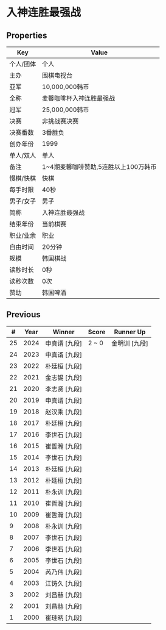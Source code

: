 # 入神连胜最强战

## Properties

| Key | Value |
| --- | ----- |
| 个人/团体 | 个人 |
| 主办 | 围棋电视台 |
| 亚军 | 10,000,000韩币 |
| 全称 | 麦馨咖啡杯入神连胜最强战 |
| 冠军 | 25,000,000韩币 |
| 决赛 | 非挑战赛决赛 |
| 决赛番数 | 3番胜负 |
| 创办年份 | 1999 |
| 单人/双人 | 单人 |
| 备注 | 1~4期麦馨咖啡赞助,5连胜以上100万韩币 |
| 慢棋/快棋 | 快棋 |
| 每手时限 | 40秒 |
| 男子/女子 | 男子 |
| 简称 | 入神连胜最强战 |
| 结束年份 | 当前棋赛 |
| 职业/业余 | 职业 |
| 自由时间 | 20分钟 |
| 规模 | 韩国棋战 |
| 读秒时长 | 0秒 |
| 读秒次数 | 0次 |
| 赞助 | 韩国啤酒 |

## Previous

| # | Year | Winner | Score | Runner Up |
| --- | --- | --- | --- | --- |
| 25 | 2024 | 申真谞 [九段] | 2 ~ 0 | 金明训 [九段] |
| 24 | 2023 | 申真谞 [九段] |  |  |
| 23 | 2022 | 朴廷桓 [九段] |  |  |
| 22 | 2021 | 金志锡 [九段] |  |  |
| 21 | 2020 | 李志贤 [九段] |  |  |
| 20 | 2019 | 申真谞 [九段] |  |  |
| 19 | 2018 | 赵汉乘 [九段] |  |  |
| 18 | 2017 | 朴廷桓 [九段] |  |  |
| 17 | 2016 | 李世石 [九段] |  |  |
| 16 | 2015 | 崔哲瀚 [九段] |  |  |
| 15 | 2014 | 李世石 [九段] |  |  |
| 14 | 2013 | 朴廷桓 [九段] |  |  |
| 13 | 2012 | 朴廷桓 [九段] |  |  |
| 12 | 2011 | 朴永训 [九段] |  |  |
| 11 | 2010 | 崔哲瀚 [九段] |  |  |
| 10 | 2009 | 崔哲瀚 [九段] |  |  |
| 9 | 2008 | 朴永训 [九段] |  |  |
| 8 | 2007 | 李世石 [九段] |  |  |
| 7 | 2006 | 李世石 [九段] |  |  |
| 6 | 2005 | 李世石 [九段] |  |  |
| 5 | 2004 | 芮乃伟 [九段] |  |  |
| 4 | 2003 | 江铸久 [九段] |  |  |
| 3 | 2002 | 刘昌赫 [九段] |  |  |
| 2 | 2001 | 刘昌赫 [九段] |  |  |
| 1 | 2000 | 崔珪昞 [九段] |  |  |


